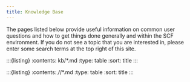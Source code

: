 ```yaml
---
title: Knowledge Base
---
```


The pages listed below provide useful information on common user questions and
how to get things done generally and within the SCF environment. If you do not
see a topic that you are interested in, please enter some search terms
at the top right of this site.

:::{listing}
:contents: kb/*.md
:type: table
:sort: title
:::

:::{listing}
:contents: */*/*.md
:type: table
:sort: title
:::
